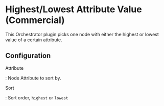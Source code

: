 # Highest/Lowest Attribute Value (Commercial)

This Orchestrator plugin picks one node with either the highest or lowest value of a certain attribute.

## Configuration

Attribute

: Node Attribute to sort by.

Sort

: Sort order, `highest` or `lowest`
